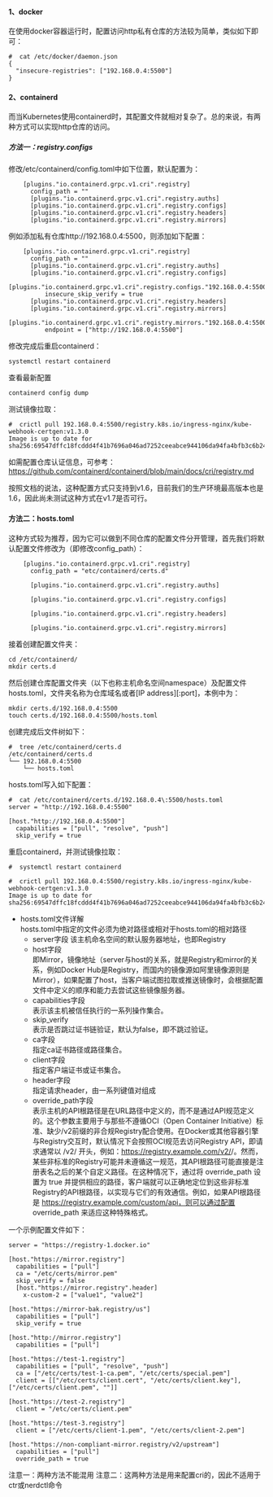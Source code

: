 
#### 1、docker
在使用docker容器运行时，配置访问http私有仓库的方法较为简单，类似如下即可：
```
#  cat /etc/docker/daemon.json 
{
  "insecure-registries": ["192.168.0.4:5500"]
}

``` 

#### 2、containerd

而当Kubernetes使用containerd时，其配置文件就相对复杂了。总的来说，有两种方式可以实现http仓库的访问。

#####  方法一：registry.configs
修改/etc/containerd/config.toml中如下位置，默认配置为：
```
    [plugins."io.containerd.grpc.v1.cri".registry]
      config_path = ""
      [plugins."io.containerd.grpc.v1.cri".registry.auths]
      [plugins."io.containerd.grpc.v1.cri".registry.configs]
      [plugins."io.containerd.grpc.v1.cri".registry.headers]
      [plugins."io.containerd.grpc.v1.cri".registry.mirrors]
```

例如添加私有仓库http://192.168.0.4:5500，则添加如下配置：
```
    [plugins."io.containerd.grpc.v1.cri".registry]
      config_path = ""
      [plugins."io.containerd.grpc.v1.cri".registry.auths]
      [plugins."io.containerd.grpc.v1.cri".registry.configs]
        [plugins."io.containerd.grpc.v1.cri".registry.configs."192.168.0.4:5500".tls]
          insecure_skip_verify = true
      [plugins."io.containerd.grpc.v1.cri".registry.headers]
      [plugins."io.containerd.grpc.v1.cri".registry.mirrors]
        [plugins."io.containerd.grpc.v1.cri".registry.mirrors."192.168.0.4:5500"]
          endpoint = ["http://192.168.0.4:5500"]
```

修改完成后重启containerd：
```
systemctl restart containerd
```

查看最新配置
```
containerd config dump
```

测试镜像拉取：
```
#  crictl pull 192.168.0.4:5500/registry.k8s.io/ingress-nginx/kube-webhook-certgen:v1.3.0
Image is up to date for sha256:69547dffc18fcddd4f41b7696a046ad7252ceeabce944106da94fa4bfb3c6b24
``` 

如需配置仓库认证信息，可参考：https://github.com/containerd/containerd/blob/main/docs/cri/registry.md

按照文档的说法，这种配置方式只支持到v1.6，目前我们的生产环境最高版本也是1.6，因此尚未测试这种方式在v1.7是否可行。

#### 方法二：hosts.toml
这种方式较为推荐，因为它可以做到不同仓库的配置文件分开管理，首先我们将默认配置文件修改为（即修改config_path）：
```
    [plugins."io.containerd.grpc.v1.cri".registry]
      config_path = "etc/containerd/certs.d"

      [plugins."io.containerd.grpc.v1.cri".registry.auths]

      [plugins."io.containerd.grpc.v1.cri".registry.configs]

      [plugins."io.containerd.grpc.v1.cri".registry.headers]

      [plugins."io.containerd.grpc.v1.cri".registry.mirrors]
```

接着创建配置文件夹：
```
cd /etc/containerd/
mkdir certs.d
```

然后创建仓库配置文件夹（以下也称主机命名空间namespace）及配置文件hosts.toml，文件夹名称为仓库域名或者[IP address][:port]，本例中为：
```
mkdir certs.d/192.168.0.4:5500
touch certs.d/192.168.0.4:5500/hosts.toml
```

创建完成后文件树如下：
```
#  tree /etc/containerd/certs.d
/etc/containerd/certs.d
└── 192.168.0.4:5500
    └── hosts.toml
```


hosts.toml写入如下配置：
```
#  cat /etc/containerd/certs.d/192.168.0.4\:5500/hosts.toml 
server = "http://192.168.0.4:5500"

[host."http://192.168.0.4:5500"]
  capabilities = ["pull", "resolve", "push"]
  skip_verify = true
```

重启containerd，并测试镜像拉取：
```
#  systemctl restart containerd

#  crictl pull 192.168.0.4:5500/registry.k8s.io/ingress-nginx/kube-webhook-certgen:v1.3.0
Image is up to date for sha256:69547dffc18fcddd4f41b7696a046ad7252ceeabce944106da94fa4bfb3c6b24
``` 
- hosts.toml文件详解  
    hosts.toml中指定的文件必须为绝对路径或相对于hosts.toml的相对路径
    - server字段
      该主机命名空间的默认服务器地址，也即Registry
    - host字段  
    即Mirror，镜像地址（server与host的关系，就是Registry和mirror的关系，例如Docker Hub是Registry，而国内的镜像源如阿里镜像源则是Mirror），如果配置了host，当客户端试图拉取或推送镜像时，会根据配置文件中定义的顺序和能力去尝试这些镜像服务器。
    - capabilities字段  
    表示该主机被信任执行的一系列操作集合。
    - skip_verify  
    表示是否跳过证书链验证，默认为false，即不跳过验证。
    - ca字段  
    指定ca证书路径或路径集合。
    - client字段  
    指定客户端证书或证书集合。
    - header字段  
    指定请求header，由一系列键值对组成
    - override_path字段  
    表示主机的API根路径是在URL路径中定义的，而不是通过API规范定义的。这个参数主要用于与那些不遵循OCI（Open Container Initiative）标准、缺少/v2前缀的非合规Registry配合使用。在Docker或其他容器引擎与Registry交互时，默认情况下会按照OCI规范去访问Registry API，即请求通常以 /v2/ 开头，例如：https://registry.example.com/v2/<image>/<tag>。然而，某些非标准的Registry可能并未遵循这一规范，其API根路径可能直接是注册表名之后的某个自定义路径。在这种情况下，通过将 override_path 设置为 true 并提供相应的路径，客户端就可以正确地定位到这些非标准Registry的API根路径，以实现与它们的有效通信。例如，如果API根路径是 https://registry.example.com/custom/api，则可以通过配置 override_path 来适应这种特殊格式。

一个示例配置文件如下：
```
server = "https://registry-1.docker.io"

[host."https://mirror.registry"]
  capabilities = ["pull"]
  ca = "/etc/certs/mirror.pem"
  skip_verify = false
  [host."https://mirror.registry".header]
    x-custom-2 = ["value1", "value2"]

[host."https://mirror-bak.registry/us"]
  capabilities = ["pull"]
  skip_verify = true

[host."http://mirror.registry"]
  capabilities = ["pull"]

[host."https://test-1.registry"]
  capabilities = ["pull", "resolve", "push"]
  ca = ["/etc/certs/test-1-ca.pem", "/etc/certs/special.pem"]
  client = [["/etc/certs/client.cert", "/etc/certs/client.key"],["/etc/certs/client.pem", ""]]

[host."https://test-2.registry"]
  client = "/etc/certs/client.pem"

[host."https://test-3.registry"]
  client = ["/etc/certs/client-1.pem", "/etc/certs/client-2.pem"]

[host."https://non-compliant-mirror.registry/v2/upstream"]
  capabilities = ["pull"]
  override_path = true

```

注意一：两种方法不能混用
注意二：这两种方法是用来配置cri的，因此不适用于ctr或nerdctl命令